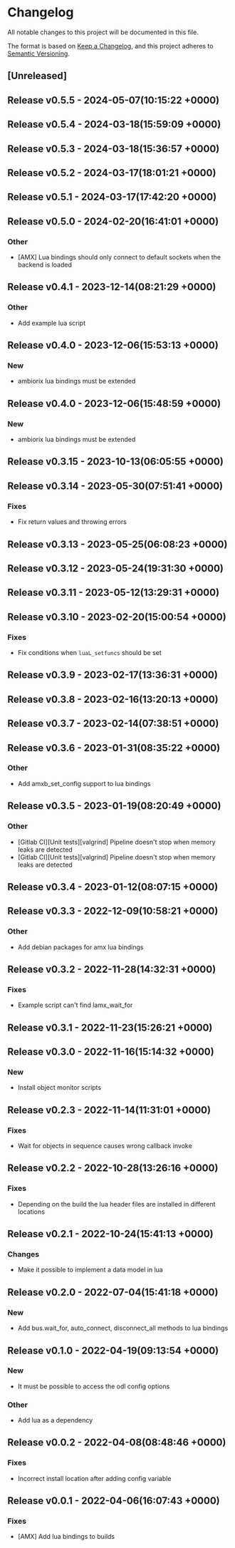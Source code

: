 # Changelog

All notable changes to this project will be documented in this file.

The format is based on [Keep a Changelog](https://keepachangelog.com/en/1.0.0/),
and this project adheres to [Semantic Versioning](https://semver.org/spec/v2.0.0.html).

## [Unreleased]


## Release v0.5.5 - 2024-05-07(10:15:22 +0000)

## Release v0.5.4 - 2024-03-18(15:59:09 +0000)

## Release v0.5.3 - 2024-03-18(15:36:57 +0000)

## Release v0.5.2 - 2024-03-17(18:01:21 +0000)

## Release v0.5.1 - 2024-03-17(17:42:20 +0000)

## Release v0.5.0 - 2024-02-20(16:41:01 +0000)

### Other

- [AMX] Lua bindings should only connect to default sockets when the backend is loaded

## Release v0.4.1 - 2023-12-14(08:21:29 +0000)

### Other

- Add example lua script

## Release v0.4.0 - 2023-12-06(15:53:13 +0000)

### New

- ambiorix lua bindings must be extended

## Release v0.4.0 - 2023-12-06(15:48:59 +0000)

### New

- ambiorix lua bindings must be extended

## Release v0.3.15 - 2023-10-13(06:05:55 +0000)

## Release v0.3.14 - 2023-05-30(07:51:41 +0000)

### Fixes

- Fix return values and throwing errors

## Release v0.3.13 - 2023-05-25(06:08:23 +0000)

## Release v0.3.12 - 2023-05-24(19:31:30 +0000)

## Release v0.3.11 - 2023-05-12(13:29:31 +0000)

## Release v0.3.10 - 2023-02-20(15:00:54 +0000)

### Fixes

- Fix conditions when `luaL_setfuncs` should be set

## Release v0.3.9 - 2023-02-17(13:36:31 +0000)

## Release v0.3.8 - 2023-02-16(13:20:13 +0000)

## Release v0.3.7 - 2023-02-14(07:38:51 +0000)

## Release v0.3.6 - 2023-01-31(08:35:22 +0000)

### Other

- Add amxb_set_config support to lua bindings

## Release v0.3.5 - 2023-01-19(08:20:49 +0000)

### Other

- [Gitlab CI][Unit tests][valgrind] Pipeline doesn't stop when memory leaks are detected
- [Gitlab CI][Unit tests][valgrind] Pipeline doesn't stop when memory leaks are detected

## Release v0.3.4 - 2023-01-12(08:07:15 +0000)

## Release v0.3.3 - 2022-12-09(10:58:21 +0000)

### Other

- Add debian packages for amx lua bindings

## Release v0.3.2 - 2022-11-28(14:32:31 +0000)

### Fixes

- Example script can't find lamx_wait_for

## Release v0.3.1 - 2022-11-23(15:26:21 +0000)

## Release v0.3.0 - 2022-11-16(15:14:32 +0000)

### New

- Install object monitor scripts

## Release v0.2.3 - 2022-11-14(11:31:01 +0000)

### Fixes

- Wait for objects in sequence causes wrong callback invoke

## Release v0.2.2 - 2022-10-28(13:26:16 +0000)

### Fixes

- Depending on the build the lua header files are installed in different locations

## Release v0.2.1 - 2022-10-24(15:41:13 +0000)

### Changes

- Make it possible to implement a data model in lua

## Release v0.2.0 - 2022-07-04(15:41:18 +0000)

### New

-  Add bus.wait_for, auto_connect, disconnect_all methods to lua bindings

## Release v0.1.0 - 2022-04-19(09:13:54 +0000)

### New

- It must be possible to access the odl config options

### Other

- Add lua as a dependency

## Release v0.0.2 - 2022-04-08(08:48:46 +0000)

### Fixes

- Incorrect install location after adding config variable

## Release v0.0.1 - 2022-04-06(16:07:43 +0000)

### Fixes

- [AMX] Add lua bindings to builds

